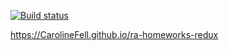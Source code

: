 [![Build status](https://ci.appveyor.com/api/projects/status/dy69b3l154byjek8/branch/master?svg=true)](https://ci.appveyor.com/project/CarolineFell/ra-homeworks-redux/branch/master)

https://CarolineFell.github.io/ra-homeworks-redux